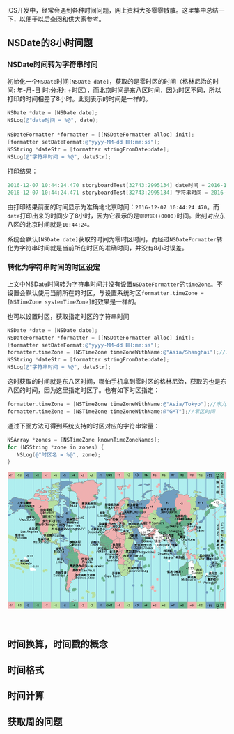 iOS开发中，经常会遇到各种时间问题，网上资料大多零零散散。这里集中总结一下，以便于以后查阅和供大家参考。

## NSDate的8小时问题

### NSDate时间转为字符串时间

初始化一个`NSDate`时间`[NSDate date]`，获取的是零时区的时间（格林尼治的时间: 年-月-日 时:分:秒: +时区），而北京时间是东八区时间，因为时区不同，所以打印的时间相差了8小时。此刻表示的时间是一样的。

```Objective-C
NSDate *date = [NSDate date];
NSLog(@"date时间 = %@", date);

NSDateFormatter *formatter = [[NSDateFormatter alloc] init];
[formatter setDateFormat:@"yyyy-MM-dd HH:mm:ss"];
NSString *dateStr = [formatter stringFromDate:date];
NSLog(@"字符串时间 = %@", dateStr);
```

打印结果：

```Objective-C
2016-12-07 10:44:24.470 storyboardTest[32743:2995134] date时间 = 2016-12-07 02:44:24 +0000
2016-12-07 10:44:24.471 storyboardTest[32743:2995134] 字符串时间 = 2016-12-07 10:44:24
```

由打印结果前面的时间显示为准确地北京时间：`2016-12-07 10:44:24.470`。而`date`打印出来的时间少了8小时，因为它表示的是`零时区(+0000)`时间。此刻对应东八区的北京时间就是`10:44:24`。

系统会默认`[NSDate date]`获取的时间为零时区时间，而经过`NSDateFormatter`转化为字符串时间就是当前所在时区的准确时间，并没有8小时误差。

### 转化为字符串时间的时区设定

上文中NSDate时间转为字符串时间并没有设置`NSDateFormatter`的`timeZone`。不设置会默认使用当前所在的时区，与设置系统时区`formatter.timeZone = [NSTimeZone systemTimeZone]`的效果是一样的。

也可以设置时区，获取指定时区的字符串时间

```Objective-C
NSDate *date = [NSDate date];
NSDateFormatter *formatter = [[NSDateFormatter alloc] init];
[formatter setDateFormat:@"yyyy-MM-dd HH:mm:ss"];
formatter.timeZone = [NSTimeZone timeZoneWithName:@"Asia/Shanghai"];//东八区时间
NSString *dateStr = [formatter stringFromDate:date];
NSLog(@"字符串时间 = %@", dateStr);
```

这时获取的时间就是东八区时间，哪怕手机拿到零时区的格林尼治，获取的也是东八区的时间，因为这里指定时区了。也有如下时区指定：

```Objective-C
formatter.timeZone = [NSTimeZone timeZoneWithName:@"Asia/Tokyo"];//东九区时间
formatter.timeZone = [NSTimeZone timeZoneWithName:@"GMT"];//零区时间
```

通过下面方法可得到系统支持的时区对应的字符串常量：

```Objective-C
NSArray *zones = [NSTimeZone knownTimeZoneNames];
for (NSString *zone in zones) {
   NSLog(@"时区名 = %@", zone);
}
```

![时区对照表](https://github.com/mxdios/notebook/blob/master/notebooks/images/timezone.jpg?raw=true)

 
## 时间换算，时间戳的概念
## 时间格式
## 时间计算
## 获取周的问题


